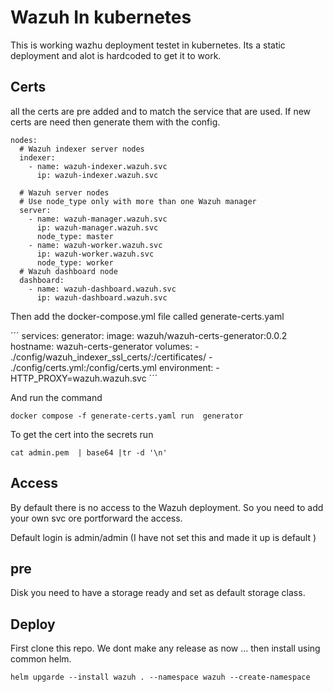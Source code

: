 # Wazuh In kubernetes

This is working wazhu deployment testet in kubernetes.
Its a static deployment and alot is hardcoded to get it to work.


## Certs
all the certs are pre added and to match the service that are used. If new certs are need then generate them with the  config.


```
nodes:
  # Wazuh indexer server nodes
  indexer:
    - name: wazuh-indexer.wazuh.svc
      ip: wazuh-indexer.wazuh.svc

  # Wazuh server nodes
  # Use node_type only with more than one Wazuh manager
  server:
    - name: wazuh-manager.wazuh.svc
      ip: wazuh-manager.wazuh.svc
      node_type: master  
    - name: wazuh-worker.wazuh.svc
      ip: wazuh-worker.wazuh.svc
      node_type: worker
  # Wazuh dashboard node
  dashboard:
    - name: wazuh-dashboard.wazuh.svc
      ip: wazuh-dashboard.wazuh.svc
````
Then add the docker-compose.yml file called generate-certs.yaml

´´´
services:
  generator:
    image: wazuh/wazuh-certs-generator:0.0.2
    hostname: wazuh-certs-generator
    volumes:
      - ./config/wazuh_indexer_ssl_certs/:/certificates/
      - ./config/certs.yml:/config/certs.yml
    environment:
      - HTTP_PROXY=wazuh.wazuh.svc
´´´

And run the command 

```
docker compose -f generate-certs.yaml run  generator
```

To get the cert into the secrets run 

```
cat admin.pem  | base64 |tr -d '\n'
```

## Access
By default there is no access to the Wazuh deployment. So you need to add your own svc ore portforward the access.

Default login is admin/admin  (I have not set this and made it up is default )

## pre
Disk you need to have a storage ready and set as default storage class.




## Deploy

First clone this repo. We dont make any release as now ...
then install using common helm.

```
helm upgarde --install wazuh . --namespace wazuh --create-namespace
```